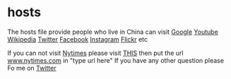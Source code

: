 # hosts

The hosts file  provide people who live in China can visit [Google](https://www.google.com/ncr) [Youtube](https://www.youtube.com) [Wikipedia](https://www.wikipedia.org) [Twitter](https://twitter.com) [Facebook](https://www.facebook.com) [Instagram](https://www.instagram.com) [Flickr](https://www.flickr.com/)   etc

If you can not visit [Nytimes](http://www.nytimes.com) please visit [THIS](https://proxy-mirror.appspot.com) then put the url www.nytimes.com in "type url here" If you have any other question please Fo me on [Twitter](https://twitter.com/tusenpou)

  
